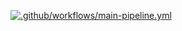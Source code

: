 [![.github/workflows/main-pipeline.yml](https://github.com/distrischool-6/ds6-student-service/actions/workflows/main-pipeline.yml/badge.svg)](https://github.com/distrischool-6/ds6-student-service/actions/workflows/main-pipeline.yml)